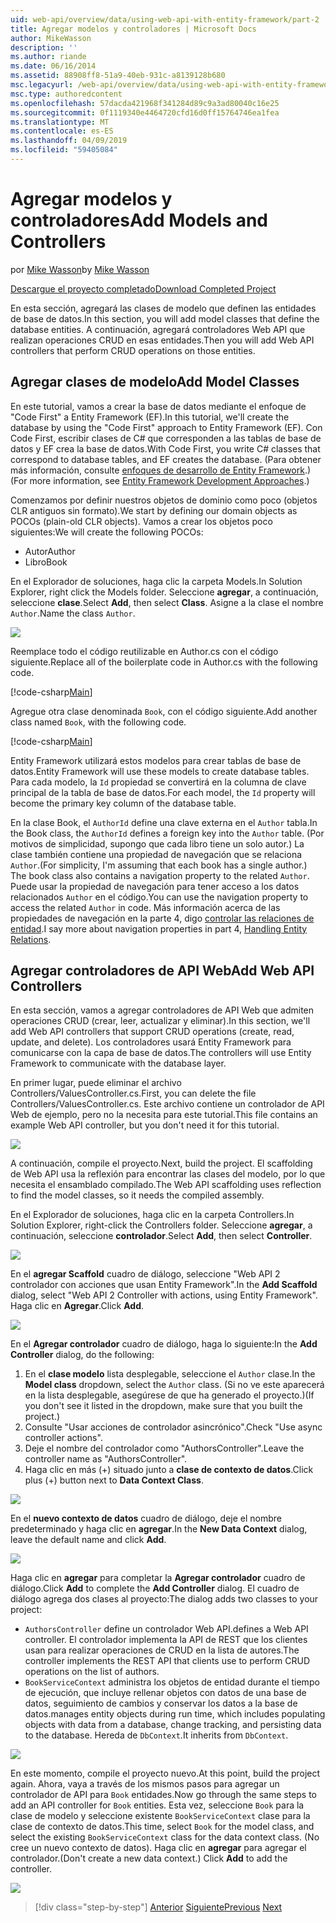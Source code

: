 ```yaml
---
uid: web-api/overview/data/using-web-api-with-entity-framework/part-2
title: Agregar modelos y controladores | Microsoft Docs
author: MikeWasson
description: ''
ms.author: riande
ms.date: 06/16/2014
ms.assetid: 88908ff8-51a9-40eb-931c-a8139128b680
msc.legacyurl: /web-api/overview/data/using-web-api-with-entity-framework/part-2
msc.type: authoredcontent
ms.openlocfilehash: 57dacda421968f341284d89c9a3ad80040c16e25
ms.sourcegitcommit: 0f1119340e4464720cfd16d0ff15764746ea1fea
ms.translationtype: MT
ms.contentlocale: es-ES
ms.lasthandoff: 04/09/2019
ms.locfileid: "59405084"
---
```

# <a name="add-models-and-controllers"></a><span data-ttu-id="f0a47-102">Agregar modelos y controladores</span><span class="sxs-lookup"><span data-stu-id="f0a47-102">Add Models and Controllers</span></span>

<span data-ttu-id="f0a47-103">por [Mike Wasson](https://github.com/MikeWasson)</span><span class="sxs-lookup"><span data-stu-id="f0a47-103">by [Mike Wasson](https://github.com/MikeWasson)</span></span>

[<span data-ttu-id="f0a47-104">Descargue el proyecto completado</span><span class="sxs-lookup"><span data-stu-id="f0a47-104">Download Completed Project</span></span>](https://github.com/MikeWasson/BookService)

<span data-ttu-id="f0a47-105">En esta sección, agregará las clases de modelo que definen las entidades de base de datos.</span><span class="sxs-lookup"><span data-stu-id="f0a47-105">In this section, you will add model classes that define the database entities.</span></span> <span data-ttu-id="f0a47-106">A continuación, agregará controladores Web API que realizan operaciones CRUD en esas entidades.</span><span class="sxs-lookup"><span data-stu-id="f0a47-106">Then you will add Web API controllers that perform CRUD operations on those entities.</span></span>

## <a name="add-model-classes"></a><span data-ttu-id="f0a47-107">Agregar clases de modelo</span><span class="sxs-lookup"><span data-stu-id="f0a47-107">Add Model Classes</span></span>

<span data-ttu-id="f0a47-108">En este tutorial, vamos a crear la base de datos mediante el enfoque de "Code First" a Entity Framework (EF).</span><span class="sxs-lookup"><span data-stu-id="f0a47-108">In this tutorial, we'll create the database by using the "Code First" approach to Entity Framework (EF).</span></span> <span data-ttu-id="f0a47-109">Con Code First, escribir clases de C# que corresponden a las tablas de base de datos y EF crea la base de datos.</span><span class="sxs-lookup"><span data-stu-id="f0a47-109">With Code First, you write C# classes that correspond to database tables, and EF creates the database.</span></span> <span data-ttu-id="f0a47-110">(Para obtener más información, consulte [enfoques de desarrollo de Entity Framework](https://msdn.microsoft.com/library/ms178359%28v=vs.110%29.aspx#dbfmfcf).)</span><span class="sxs-lookup"><span data-stu-id="f0a47-110">(For more information, see [Entity Framework Development Approaches](https://msdn.microsoft.com/library/ms178359%28v=vs.110%29.aspx#dbfmfcf).)</span></span>

<span data-ttu-id="f0a47-111">Comenzamos por definir nuestros objetos de dominio como poco (objetos CLR antiguos sin formato).</span><span class="sxs-lookup"><span data-stu-id="f0a47-111">We start by defining our domain objects as POCOs (plain-old CLR objects).</span></span> <span data-ttu-id="f0a47-112">Vamos a crear los objetos poco siguientes:</span><span class="sxs-lookup"><span data-stu-id="f0a47-112">We will create the following POCOs:</span></span>

- <span data-ttu-id="f0a47-113">Autor</span><span class="sxs-lookup"><span data-stu-id="f0a47-113">Author</span></span>
- <span data-ttu-id="f0a47-114">Libro</span><span class="sxs-lookup"><span data-stu-id="f0a47-114">Book</span></span>

<span data-ttu-id="f0a47-115">En el Explorador de soluciones, haga clic la carpeta Models.</span><span class="sxs-lookup"><span data-stu-id="f0a47-115">In Solution Explorer, right click the Models folder.</span></span> <span data-ttu-id="f0a47-116">Seleccione **agregar**, a continuación, seleccione **clase**.</span><span class="sxs-lookup"><span data-stu-id="f0a47-116">Select **Add**, then select **Class**.</span></span> <span data-ttu-id="f0a47-117">Asigne a la clase el nombre `Author`.</span><span class="sxs-lookup"><span data-stu-id="f0a47-117">Name the class `Author`.</span></span>

![](part-2/_static/image1.png)

<span data-ttu-id="f0a47-118">Reemplace todo el código reutilizable en Author.cs con el código siguiente.</span><span class="sxs-lookup"><span data-stu-id="f0a47-118">Replace all of the boilerplate code in Author.cs with the following code.</span></span>

[!code-csharp[Main](part-2/samples/sample1.cs)]

<span data-ttu-id="f0a47-119">Agregue otra clase denominada `Book`, con el código siguiente.</span><span class="sxs-lookup"><span data-stu-id="f0a47-119">Add another class named `Book`, with the following code.</span></span>

[!code-csharp[Main](part-2/samples/sample2.cs)]

<span data-ttu-id="f0a47-120">Entity Framework utilizará estos modelos para crear tablas de base de datos.</span><span class="sxs-lookup"><span data-stu-id="f0a47-120">Entity Framework will use these models to create database tables.</span></span> <span data-ttu-id="f0a47-121">Para cada modelo, la `Id` propiedad se convertirá en la columna de clave principal de la tabla de base de datos.</span><span class="sxs-lookup"><span data-stu-id="f0a47-121">For each model, the `Id` property will become the primary key column of the database table.</span></span>

<span data-ttu-id="f0a47-122">En la clase Book, el `AuthorId` define una clave externa en el `Author` tabla.</span><span class="sxs-lookup"><span data-stu-id="f0a47-122">In the Book class, the `AuthorId` defines a foreign key into the `Author` table.</span></span> <span data-ttu-id="f0a47-123">(Por motivos de simplicidad, supongo que cada libro tiene un solo autor.) La clase también contiene una propiedad de navegación que se relaciona `Author`.</span><span class="sxs-lookup"><span data-stu-id="f0a47-123">(For simplicity, I'm assuming that each book has a single author.) The book class also contains a navigation property to the related `Author`.</span></span> <span data-ttu-id="f0a47-124">Puede usar la propiedad de navegación para tener acceso a los datos relacionados `Author` en el código.</span><span class="sxs-lookup"><span data-stu-id="f0a47-124">You can use the navigation property to access the related `Author` in code.</span></span> <span data-ttu-id="f0a47-125">Más información acerca de las propiedades de navegación en la parte 4, digo [controlar las relaciones de entidad](part-4.md).</span><span class="sxs-lookup"><span data-stu-id="f0a47-125">I say more about navigation properties in part 4, [Handling Entity Relations](part-4.md).</span></span>

## <a name="add-web-api-controllers"></a><span data-ttu-id="f0a47-126">Agregar controladores de API Web</span><span class="sxs-lookup"><span data-stu-id="f0a47-126">Add Web API Controllers</span></span>

<span data-ttu-id="f0a47-127">En esta sección, vamos a agregar controladores de API Web que admiten operaciones CRUD (crear, leer, actualizar y eliminar).</span><span class="sxs-lookup"><span data-stu-id="f0a47-127">In this section, we'll add Web API controllers that support CRUD operations (create, read, update, and delete).</span></span> <span data-ttu-id="f0a47-128">Los controladores usará Entity Framework para comunicarse con la capa de base de datos.</span><span class="sxs-lookup"><span data-stu-id="f0a47-128">The controllers will use Entity Framework to communicate with the database layer.</span></span>

<span data-ttu-id="f0a47-129">En primer lugar, puede eliminar el archivo Controllers/ValuesController.cs.</span><span class="sxs-lookup"><span data-stu-id="f0a47-129">First, you can delete the file Controllers/ValuesController.cs.</span></span> <span data-ttu-id="f0a47-130">Este archivo contiene un controlador de API Web de ejemplo, pero no la necesita para este tutorial.</span><span class="sxs-lookup"><span data-stu-id="f0a47-130">This file contains an example Web API controller, but you don't need it for this tutorial.</span></span>

![](part-2/_static/image2.png)

<span data-ttu-id="f0a47-131">A continuación, compile el proyecto.</span><span class="sxs-lookup"><span data-stu-id="f0a47-131">Next, build the project.</span></span> <span data-ttu-id="f0a47-132">El scaffolding de Web API usa la reflexión para encontrar las clases del modelo, por lo que necesita el ensamblado compilado.</span><span class="sxs-lookup"><span data-stu-id="f0a47-132">The Web API scaffolding uses reflection to find the model classes, so it needs the compiled assembly.</span></span>

<span data-ttu-id="f0a47-133">En el Explorador de soluciones, haga clic en la carpeta Controllers.</span><span class="sxs-lookup"><span data-stu-id="f0a47-133">In Solution Explorer, right-click the Controllers folder.</span></span> <span data-ttu-id="f0a47-134">Seleccione **agregar**, a continuación, seleccione **controlador**.</span><span class="sxs-lookup"><span data-stu-id="f0a47-134">Select **Add**, then select **Controller**.</span></span>

![](part-2/_static/image3.png)

<span data-ttu-id="f0a47-135">En el **agregar Scaffold** cuadro de diálogo, seleccione "Web API 2 controlador con acciones que usan Entity Framework".</span><span class="sxs-lookup"><span data-stu-id="f0a47-135">In the **Add Scaffold** dialog, select "Web API 2 Controller with actions, using Entity Framework".</span></span> <span data-ttu-id="f0a47-136">Haga clic en **Agregar**.</span><span class="sxs-lookup"><span data-stu-id="f0a47-136">Click **Add**.</span></span>

![](part-2/_static/image4.png)

<span data-ttu-id="f0a47-137">En el **Agregar controlador** cuadro de diálogo, haga lo siguiente:</span><span class="sxs-lookup"><span data-stu-id="f0a47-137">In the **Add Controller** dialog, do the following:</span></span>

1. <span data-ttu-id="f0a47-138">En el **clase modelo** lista desplegable, seleccione el `Author` clase.</span><span class="sxs-lookup"><span data-stu-id="f0a47-138">In the **Model class** dropdown, select the `Author` class.</span></span> <span data-ttu-id="f0a47-139">(Si no ve este aparecerá en la lista desplegable, asegúrese de que ha generado el proyecto.)</span><span class="sxs-lookup"><span data-stu-id="f0a47-139">(If you don't see it listed in the dropdown, make sure that you built the project.)</span></span>
2. <span data-ttu-id="f0a47-140">Consulte "Usar acciones de controlador asincrónico".</span><span class="sxs-lookup"><span data-stu-id="f0a47-140">Check "Use async controller actions".</span></span>
3. <span data-ttu-id="f0a47-141">Deje el nombre del controlador como &quot;AuthorsController&quot;.</span><span class="sxs-lookup"><span data-stu-id="f0a47-141">Leave the controller name as &quot;AuthorsController&quot;.</span></span>
4. <span data-ttu-id="f0a47-142">Haga clic en más (+) situado junto a **clase de contexto de datos**.</span><span class="sxs-lookup"><span data-stu-id="f0a47-142">Click plus (+) button next to **Data Context Class**.</span></span>

![](part-2/_static/image5.png)

<span data-ttu-id="f0a47-143">En el **nuevo contexto de datos** cuadro de diálogo, deje el nombre predeterminado y haga clic en **agregar**.</span><span class="sxs-lookup"><span data-stu-id="f0a47-143">In the **New Data Context** dialog, leave the default name and click **Add**.</span></span>

![](part-2/_static/image6.png)

<span data-ttu-id="f0a47-144">Haga clic en **agregar** para completar la **Agregar controlador** cuadro de diálogo.</span><span class="sxs-lookup"><span data-stu-id="f0a47-144">Click **Add** to complete the **Add Controller** dialog.</span></span> <span data-ttu-id="f0a47-145">El cuadro de diálogo agrega dos clases al proyecto:</span><span class="sxs-lookup"><span data-stu-id="f0a47-145">The dialog adds two classes to your project:</span></span>

- `AuthorsController` <span data-ttu-id="f0a47-146">define un controlador Web API.</span><span class="sxs-lookup"><span data-stu-id="f0a47-146">defines a Web API controller.</span></span> <span data-ttu-id="f0a47-147">El controlador implementa la API de REST que los clientes usan para realizar operaciones de CRUD en la lista de autores.</span><span class="sxs-lookup"><span data-stu-id="f0a47-147">The controller implements the REST API that clients use to perform CRUD operations on the list of authors.</span></span>
- `BookServiceContext` <span data-ttu-id="f0a47-148">administra los objetos de entidad durante el tiempo de ejecución, que incluye rellenar objetos con datos de una base de datos, seguimiento de cambios y conservar los datos a la base de datos.</span><span class="sxs-lookup"><span data-stu-id="f0a47-148">manages entity objects during run time, which includes populating objects with data from a database, change tracking, and persisting data to the database.</span></span> <span data-ttu-id="f0a47-149">Hereda de `DbContext`.</span><span class="sxs-lookup"><span data-stu-id="f0a47-149">It inherits from `DbContext`.</span></span>

![](part-2/_static/image7.png)

<span data-ttu-id="f0a47-150">En este momento, compile el proyecto nuevo.</span><span class="sxs-lookup"><span data-stu-id="f0a47-150">At this point, build the project again.</span></span> <span data-ttu-id="f0a47-151">Ahora, vaya a través de los mismos pasos para agregar un controlador de API para `Book` entidades.</span><span class="sxs-lookup"><span data-stu-id="f0a47-151">Now go through the same steps to add an API controller for `Book` entities.</span></span> <span data-ttu-id="f0a47-152">Esta vez, seleccione `Book` para la clase de modelo y seleccione existente `BookServiceContext` clase para la clase de contexto de datos.</span><span class="sxs-lookup"><span data-stu-id="f0a47-152">This time, select `Book` for the model class, and select the existing `BookServiceContext` class for the data context class.</span></span> <span data-ttu-id="f0a47-153">(No cree un nuevo contexto de datos). Haga clic en **agregar** para agregar el controlador.</span><span class="sxs-lookup"><span data-stu-id="f0a47-153">(Don't create a new data context.) Click **Add** to add the controller.</span></span>

![](part-2/_static/image8.png)

> [!div class="step-by-step"]
> <span data-ttu-id="f0a47-154">[Anterior](part-1.md)
> [Siguiente](part-3.md)</span><span class="sxs-lookup"><span data-stu-id="f0a47-154">[Previous](part-1.md)
[Next](part-3.md)</span></span>
